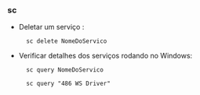 ### sc

- Deletar um serviço :

		sc delete NomeDoServico

- Verificar detalhes dos serviços rodando no Windows:

		sc query NomeDoServico
		
		sc query "486 WS Driver"